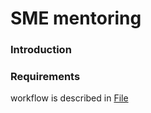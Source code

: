 # SME mentoring

### Introduction

### Requirements

workflow is described in [File](https://app.moqups.com/trieut@dgroup.co/V1JuxSZgpk/view)

